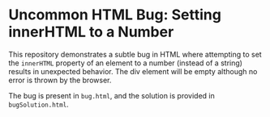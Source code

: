 # Uncommon HTML Bug: Setting innerHTML to a Number

This repository demonstrates a subtle bug in HTML where attempting to set the `innerHTML` property of an element to a number (instead of a string) results in unexpected behavior.  The div element will be empty although no error is thrown by the browser.

The bug is present in `bug.html`, and the solution is provided in `bugSolution.html`.